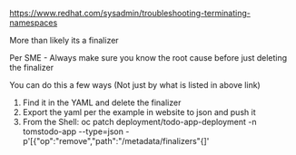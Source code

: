 https://www.redhat.com/sysadmin/troubleshooting-terminating-namespaces

More than likely its a finalizer

Per SME - Always make sure you know the root cause before just deleting the finalizer

You can do this a few ways (Not just by what is listed in above link)

1.  Find it in the YAML and delete the finalizer
2.  Export the yaml per the example in website to json and push it
3.  From the Shell:
oc patch deployment/todo-app-deployment -n tomstodo-app --type=json -p'[{"op":"remove","path":"/metadata/finalizers"{]'